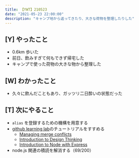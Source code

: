 ```yaml
---
title: 【YWT】210523
date: "2021-05-23 22:00:00"
description: "キャンプ地から返ってきたり、大きな荷物を整理したりした"
---
```


## [Y] やったこと

- 0.6km 歩いた
- 前日、飲みすぎて何もできず帰宅した
- キャンプで使った荷物の大きな物から整理した

## [W] わかったこと

- 久々に飲んだこともあり、ガッツリ二日酔いの状態だった

## [T] 次にやること

- `alias` を登録するための機構を用意する
- [github learning lab](https://lab.github.com/githubtraining)のチュートリアルをすすめる
  - [Managing merge conflicts](https://lab.github.com/githubtraining/managing-merge-conflicts)
  - [Introduction to Design Thinking](https://lab.github.com/githubtraining/introduction-to-design-thinking)
  - [Introduction to Node with Express](https://lab.github.com/everydeveloper/introduction-to-node-with-express)
- node.js 関連の積読を解消する（69/200）

<!-- https://twitter.com/camomile_cafe/status/1396828227889373189?s=20 -->
